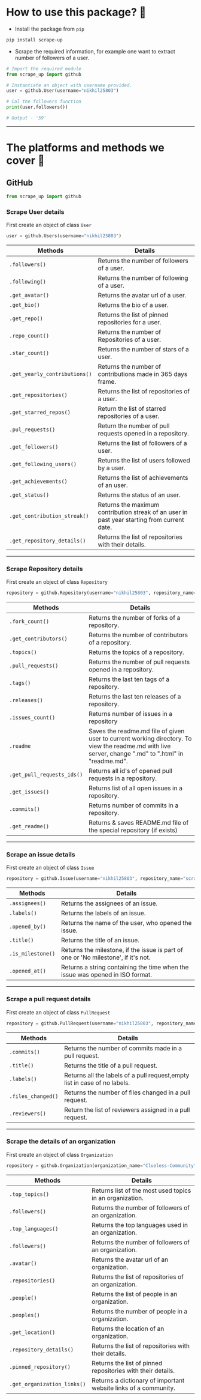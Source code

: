 # How to use this package? 👀
+ Install the package from `pip`
```powershell
pip install scrape-up
```

+ Scrape the required information, for example one want to extract number of followers of a user.
```python
# Import the required module
from scrape_up import github

# Instantiate an object with username provided.
user = github.User(username="nikhil25803")

# Cal the followers function
print(user.followers())

# Output - '59'
```

---

# The platforms and methods we cover 💫

## GitHub
```python
from scrape_up import github
```

### Scrape User details

First create an object of class `User`
```python
user = github.Users(username="nikhil25803")
```

| Methods |  Details |
|---|---|
|  `.followers()` | Returns the number of followers of a user. |
|  `.following()` | Returns the number of following of a user. |
|  `.get_avatar()` | Returns the avatar url of a user. |
|  `.get_bio()`  | Returns the bio of a user. |
|  `.get_repo()` | Returns the list of pinned repositories for a user. |
|  `.repo_count()` | Returns the number of Repositories of a user. |
|  `.star_count()` | Returns the number of stars of a user. |
|  `.get_yearly_contributions()` |Returns the number of contributions made in 365 days frame. |
|  `.get_repositories()` | Returns the list of repositories of a user. |
|  `.get_starred_repos()` | Return the list of starred repositories of a user. | 
|  `.pul_requests()` |Return the number of pull requests opened in a repository. |
|  `.get_followers()` | Returns the list of followers of a user. |
|  `.get_following_users()` | Returns the list of users followed by a user. |
|  `.get_achievements()` | Returns the list of achievements of an user. |
|  `.get_status()` | Returns the status of an user. |
|  `.get_contribution_streak()` | Returns the maximum contribution streak of an user in past year starting from current date. |
|  `.get_repository_details()` | Returns the list of repositories with their details. |

-----

### Scrape Repository details

First create an object of class `Repository`
```python
repository = github.Repository(username="nikhil25803", repository_name="scrape-up")
```

| Methods | Details                                                     |
|---|-------------------------------------------------------------|
|  `.fork_count()` | Returns the number of forks of a repository.                |
|  `.get_contributors()` | Returns the number of contributors of a repository.                |
|  `.topics()` | Returns the topics of a repository.                         |
|  `.pull_requests()` | Returns the number of pull requests opened in a repository. |
|  `.tags()` | Returns the last ten tags of a repository.                  |
|  `.releases()` | Returns the last ten releases of a repository.                  |
|  `.issues_count()` | Returns number of issues in a repository |
|  `.readme` | Saves the readme.md file of given user to current working directory. To view the readme.md with live server, change ".md" to ".html" in "readme.md". |
|  `.get_pull_requests_ids()` | Returns all id's of opened pull requests in a repository. |
|  `.get_issues()` | Returns list of all open issues in a repository. |
|  `.commits()` | Returns number of commits in a repository. |
|  `.get_readme()` | Returns & saves README.md file of the special repository (if exists)|
------------

### Scrape an issue details

First create an object of class `Issue`
```python
repository = github.Issue(username="nikhil25803", repository_name="scrape-up", issue_number=59)
```


| Methods           | Details                                                        |
|-------------------|----------------------------------------------------------------|
| `.assignees()`    | Returns the assignees of an issue.                             |
| `.labels()`       | Returns the labels of an issue.                    |
| `.opened_by()`    | Returns the name of the user, who opened the issue. |
| `.title()`        | Returns the title of an issue.                    |
| `.is_milestone()` | Returns the milestone, if the issue is part of one or 'No milestone', if it's not.                   |
| `.opened_at()` | Returns a string containing the time when the issue was opened in ISO format. |

------------

### Scrape a pull request details

First create an object of class `PullRequest`
```python
repository = github.PullRequest(username="nikhil25803", repository_name="scrape-up", pull_request_number=30)
```


| Methods      | Details                                               |
|--------------|-------------------------------------------------------|
| `.commits()` | Returns the number of commits made in a pull request. |
| `.title()`   | Returns the title of a pull request.                  |
| `.labels()`  | Returns all the labels of a pull request,empty list in case of no labels.| 
| `.files_changed()` | Returns the number of files changed in a pull request. |
| `.reviewers()`     | Return the list of reviewers assigned in a pull request. |


------

### Scrape the details of an organization

First create an object of class `Organization`
```python
repository = github.Organization(organization_name="Clueless-Community")
```


| Methods         | Details                                               |
|-----------------|-------------------------------------------------------|
| `.top_topics()` | Returns list of the most used topics in an organization. |
| `.followers()` | Returns the number of followers of an organization. |
| `.top_languages()` | Returns the top languages used in an organization. |
|  `.followers()` | Returns the number of followers of an organization. |
|  `.avatar()` | Returns the avatar url of an organization. |
|  `.repositories()` | Returns the list of repositories of an organization. |
|  `.people()` | Returns the list of people in an organization. |
|  `.peoples() ` | Returns the number of people in a organization. |
|  `.get_location() ` | Returns the location of an organization. |
|  `.repository_details()` | Returns the list of repositories with their details. |
|  `.pinned_repository()` | Returns the list of pinned repositories with their details. |
|  `.get_organization_links()` | Returns a dictionary of important website links of a community. |
